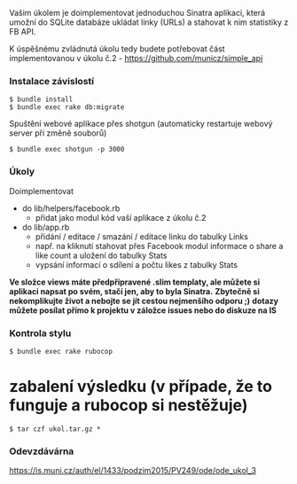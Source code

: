 Vašim úkolem je doimplementovat jednoduchou Sinatra aplikaci, která umožní do SQLite databáze ukládat linky (URLs) a stahovat k nim statistiky z FB API.

K úspěšnému zvládnutá úkolu tedy budete potřebovat část implementovanou v úkolu č.2 - https://github.com/municz/simple_api

### Instalace závislostí

```
$ bundle install
$ bundle exec rake db:migrate
```

Spuštění webové aplikace přes shotgun (automaticky restartuje webový server při změně souborů)
```
$ bundle exec shotgun -p 3000
```

### Úkoly
Doimplementovat
* do lib/helpers/facebook.rb
  * přidat jako modul kód vaší aplikace z úkolu č.2
* do lib/app.rb
  * přidání / editace / smazání / editace linku do tabulky Links
  * např. na kliknutí stahovat přes Facebook modul informace o share a like count a uložení do tabulky Stats
  * vypsání informací o sdílení a počtu likes z tabulky Stats

**Ve složce views máte předpřipravené .slim templaty, ale můžete si aplikaci napsat po svém, stačí jen, aby to byla Sinatra.**
**Zbytečně si nekomplikujte život a nebojte se jít cestou nejmenšího odporu ;)**
**dotazy můžete posílat přímo k projektu v záložce issues nebo do diskuze na IS**


### Kontrola stylu
```
$ bundle exec rake rubocop
```
# zabalení výsledku (v případe, že to funguje a rubocop si nestěžuje)
```
$ tar czf ukol.tar.gz *
```
### Odevzdávárna
https://is.muni.cz/auth/el/1433/podzim2015/PV249/ode/ode_ukol_3
